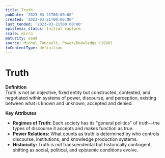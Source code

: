 ```yaml
---
title: Truth
pubDate: '2023-03-21T00:00:00'
created: '2023-03-21T00:00:00'
last_tended: '2023-03-21T00:00:00'
epistemic_status: Initial capture.
scale: micro
maturity: seed
source: Michel Foucault, Power/Knowledge (1980)
fmContentType: definition
---
```


# Truth

**Definition**  
Truth is not an objective, fixed entity but constructed, contested, and negotiated within systems of power, discourse, and perception, existing between what is known and unknown, accepted and denied.

**Key Attributes**  
- **Regimes of Truth:** Each society has its "general politics" of truth—the types of discourse it accepts and makes function as true.  
- **Power Relations:** What counts as truth is determined by who controls discourse, institutions, and knowledge production systems.  
- **Historicity:** Truth is not transcendental but historically contingent, shifting as social, political, and epistemic conditions evolve.
